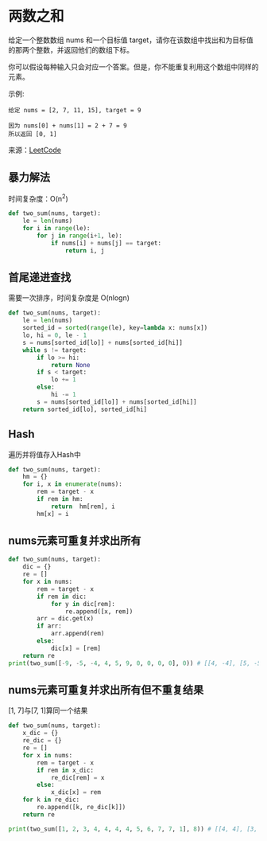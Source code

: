 # 两数之和
给定一个整数数组 nums 和一个目标值 target，请你在该数组中找出和为目标值的那两个整数，并返回他们的数组下标。

你可以假设每种输入只会对应一个答案。但是，你不能重复利用这个数组中同样的元素。

示例:
```
给定 nums = [2, 7, 11, 15], target = 9

因为 nums[0] + nums[1] = 2 + 7 = 9
所以返回 [0, 1]
```
来源：[LeetCode](https://leetcode-cn.com/problems/two-sum)

## 暴力解法
时间复杂度：O(n<sup>2</sup>)
```python
def two_sum(nums, target):
    le = len(nums)
    for i in range(le):
        for j in range(i+1, le):
            if nums[i] + nums[j] == target:
                return i, j
```

## 首尾递进查找
需要一次排序，时间复杂度是 O(nlogn)
```python
def two_sum(nums, target):
    le = len(nums)
    sorted_id = sorted(range(le), key=lambda x: nums[x])
    lo, hi = 0, le - 1
    s = nums[sorted_id[lo]] + nums[sorted_id[hi]]
    while s != target:
        if lo >= hi:
            return None
        if s < target:
            lo += 1
        else:
            hi -= 1
        s = nums[sorted_id[lo]] + nums[sorted_id[hi]]
    return sorted_id[lo], sorted_id[hi]
```

## Hash
遍历并将值存入Hash中
```python
def two_sum(nums, target):
    hm = {}
    for i, x in enumerate(nums):
        rem = target - x
        if rem in hm:
            return  hm[rem], i
        hm[x] = i
```

## nums元素可重复并求出所有
```python
def two_sum(nums, target):
    dic = {}
    re = []
    for x in nums:
        rem = target - x
        if rem in dic:
            for y in dic[rem]:
                re.append([x, rem])
        arr = dic.get(x)
        if arr:
            arr.append(rem)
        else:
            dic[x] = [rem]
    return re
print(two_sum([-9, -5, -4, 4, 5, 9, 0, 0, 0, 0], 0)) # [[4, -4], [5, -5], [9, -9], [0, 0], [0, 0], [0, 0], [0, 0], [0, 0], [0, 0]]
```

## nums元素可重复并求出所有但不重复结果
[1, 7]与[7, 1]算同一个结果
```python
def two_sum(nums, target):
    x_dic = {}
    re_dic = {}
    re = []
    for x in nums:
        rem = target - x
        if rem in x_dic:
            re_dic[rem] = x
        else:
            x_dic[x] = rem
    for k in re_dic:
        re.append([k, re_dic[k]])
    return re

print(two_sum([1, 2, 3, 4, 4, 4, 4, 5, 6, 7, 7, 1], 8)) # [[4, 4], [3, 5], [2, 6], [1, 7]]
```
